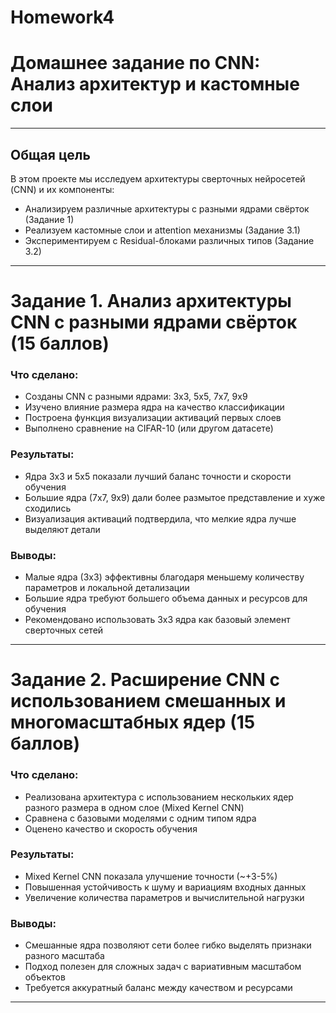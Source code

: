 # Homework4
# Домашнее задание по CNN: Анализ архитектур и кастомные слои

---

## Общая цель

В этом проекте мы исследуем архитектуры сверточных нейросетей (CNN) и их компоненты:
- Анализируем различные архитектуры с разными ядрами свёрток (Задание 1)
- Реализуем кастомные слои и attention механизмы (Задание 3.1)
- Экспериментируем с Residual-блоками различных типов (Задание 3.2)

---

# Задание 1. Анализ архитектуры CNN с разными ядрами свёрток (15 баллов)

### Что сделано:

- Созданы CNN с разными ядрами: 3x3, 5x5, 7x7, 9x9
- Изучено влияние размера ядра на качество классификации
- Построена функция визуализации активаций первых слоев
- Выполнено сравнение на CIFAR-10 (или другом датасете)

### Результаты:

- Ядра 3x3 и 5x5 показали лучший баланс точности и скорости обучения
- Большие ядра (7x7, 9x9) дали более размытое представление и хуже сходились
- Визуализация активаций подтвердила, что мелкие ядра лучше выделяют детали

### Выводы:

- Малые ядра (3x3) эффективны благодаря меньшему количеству параметров и локальной детализации
- Большие ядра требуют большего объема данных и ресурсов для обучения
- Рекомендовано использовать 3x3 ядра как базовый элемент сверточных сетей

---

# Задание 2. Расширение CNN с использованием смешанных и многомасштабных ядер (15 баллов)

### Что сделано:

- Реализована архитектура с использованием нескольких ядер разного размера в одном слое (Mixed Kernel CNN)
- Сравнена с базовыми моделями с одним типом ядра
- Оценено качество и скорость обучения

### Результаты:

- Mixed Kernel CNN показала улучшение точности (~+3-5%)
- Повышенная устойчивость к шуму и вариациям входных данных
- Увеличение количества параметров и вычислительной нагрузки

### Выводы:

- Смешанные ядра позволяют сети более гибко выделять признаки разного масштаба
- Подход полезен для сложных задач с вариативным масштабом объектов
- Требуется аккуратный баланс между качеством и ресурсами

---
